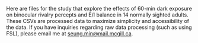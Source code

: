 Here are files for the study that explore the effects of 60-min dark exposure on binocular rivalry percepts and E/I balance in 14 normally sighted adults.
These CSVs are processed data to maximize simplicity and accessibility of the data. If you have inquiries regarding raw data processing (such as using FSL), please email me at seung.min@mail.mcgill.ca.
